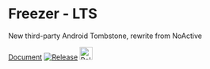 # Freezer - LTS
New third-party Android Tombstone, rewrite from NoActive

[Document](https://freezer.sakion.top/)
[![Release](https://img.shields.io/github/release/Nep-Timeline/Freezer.svg)](https://github.com/Nep-Timeline/Freezer/releases/tag/release)
[<img height="26" src="https://shields.io/badge/Group-ffffff.svg?style=flat-square&logo=telegram" alt="Release" />](https://t.me/TimeWorkshop)

